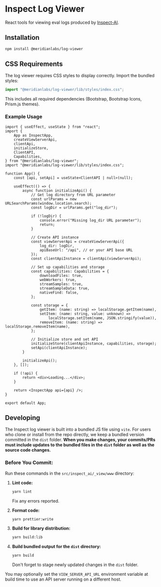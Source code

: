 # Inspect Log Viewer

React tools for viewing eval logs produced by [Inspect-AI](https://inspect.aisi.org.uk/).

## Installation

```bash
npm install @meridianlabs/log-viewer
```

## CSS Requirements

The log viewer requires CSS styles to display correctly. Import the bundled styles:

```typescript
import "@meridianlabs/log-viewer/lib/styles/index.css";
```

This includes all required dependencies (Bootstrap, Bootstrap Icons, Prism.js themes).

### Example Usage

```tsx
import { useEffect, useState } from "react";
import {
    App as InspectApp,
    createViewServerApi,
    clientApi,
    initializeStore,
    ClientAPI,
    Capabilities,
} from "@meridianlabs/log-viewer";
import "@meridianlabs/log-viewer/lib/styles/index.css";

function App() {
    const [api, setApi] = useState<ClientAPI | null>(null);

    useEffect(() => {
        async function initializeApi() {
            // Get log directory from URL parameter
            const urlParams = new URLSearchParams(window.location.search);
            const logDir = urlParams.get("log_dir");

            if (!logDir) {
                console.error("Missing log_dir URL parameter");
                return;
            }

            // Create API instance
            const viewServerApi = createViewServerApi({
                log_dir: logDir,
                apiBaseUrl: "/api", // or your API base URL
            });
            const clientApiInstance = clientApi(viewServerApi);

            // Set up capabilities and storage
            const capabilities: Capabilities = {
                downloadFiles: true,
                webWorkers: true,
                streamSamples: true,
                streamSampleData: true,
                nativeFind: false,
            };

            const storage = {
                getItem: (name: string) => localStorage.getItem(name),
                setItem: (name: string, value: unknown) =>
                    localStorage.setItem(name, JSON.stringify(value)),
                removeItem: (name: string) => localStorage.removeItem(name),
            };

            // Initialize store and set API
            initializeStore(clientApiInstance, capabilities, storage);
            setApi(clientApiInstance);
        }

        initializeApi();
    }, []);

    if (!api) {
        return <div>Loading...</div>;
    }

    return <InspectApp api={api} />;
}

export default App;
```

## Developing

The Inspect log viewer is built into a bundled JS file using `vite`. For users who clone or install from the repo directly, we keep a bundled version committed in the `dist` folder. **When you make changes, your commits/PRs must include updates to the bundled files in the `dist` folder as well as the source code changes.**

### Before You Commit:

Run these commands in the `src/inspect_ai/_view/www` directory:

1. **Lint code:**
    ```bash
    yarn lint
    ```
    Fix any errors reported.

2. **Format code:**
    ```bash
    yarn prettier:write
    ```

3. **Build for library distribution:**
    ```bash
    yarn build:lib
    ```

4. **Build bundled output for the `dist` directory:**
    ```bash
    yarn build
    ```
    Don't forget to stage newly updated changes in the `dist` folder.

You may optionally set the `VIEW_SERVER_API_URL` environment variable at build time to use an API server running on a different host.

